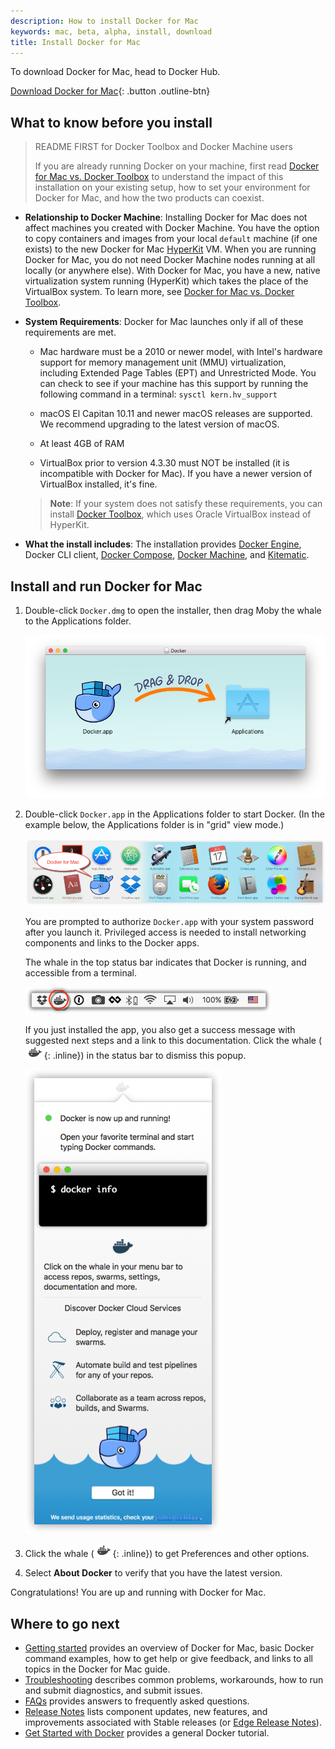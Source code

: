 ```yaml
---
description: How to install Docker for Mac
keywords: mac, beta, alpha, install, download
title: Install Docker for Mac
---
```


To download Docker for Mac, head to Docker Hub.

[Download Docker for Mac](https://hub.docker.com/editions/community/docker-ce-desktop-mac){: .button .outline-btn}

##  What to know before you install

> README FIRST for Docker Toolbox and Docker Machine users
>
>If you are already running Docker on your machine, first read
[Docker for Mac vs. Docker Toolbox](docker-toolbox.md) to understand the
impact of this installation on your existing setup, how to set your environment
for Docker for Mac, and how the two products can coexist.

* **Relationship to Docker Machine**: Installing Docker for Mac does not affect
  machines you created with Docker Machine. You have the option to copy
  containers and images from your local `default` machine (if one exists) to the
  new Docker for Mac [HyperKit](https://github.com/docker/HyperKit/) VM. When
  you are running Docker for Mac, you do not need Docker Machine nodes running
  at all locally (or anywhere else). With Docker for Mac, you have a new, native
  virtualization system running (HyperKit) which takes the place of the
  VirtualBox system. To learn more, see
  [Docker for Mac vs. Docker Toolbox](docker-toolbox.md).

* **System Requirements**: Docker for Mac launches only if all of these
  requirements are met.

  - Mac hardware must be a 2010 or newer model, with Intel's hardware support for memory
    management unit (MMU) virtualization, including Extended Page Tables (EPT) and
    Unrestricted Mode. You can check to see if your machine has this support by
    running the following command  in a terminal: `sysctl kern.hv_support`

  - macOS El Capitan 10.11 and newer macOS releases are supported. We recommend
    upgrading to the latest version of macOS.

  - At least 4GB of RAM

  - VirtualBox prior to version 4.3.30 must NOT be installed (it is incompatible
    with Docker for Mac). If you have a newer version of VirtualBox installed, it's fine.

  > **Note**: If your system does not satisfy these requirements, you can
  > install [Docker Toolbox](/toolbox/overview.md), which uses Oracle VirtualBox
  > instead of HyperKit.

* **What the install includes**: The installation provides
  [Docker Engine](/engine/userguide/), Docker CLI client,
  [Docker Compose](/compose/overview/), [Docker Machine](/machine/overview/), and [Kitematic](/kitematic/userguide.md).

## Install and run Docker for Mac

1.  Double-click `Docker.dmg` to open the installer, then drag Moby the whale to
    the Applications folder.

      ![Install Docker app](images/docker-app-drag.png)

2.  Double-click `Docker.app` in the Applications folder to start Docker. (In the example below, the Applications folder is in "grid" view mode.)

      ![Docker app in Hockeyapp](images/docker-app-in-apps.png)

      You are prompted to authorize `Docker.app` with your system password after you launch it.
      Privileged access is needed to install networking components and links to the Docker apps.

      The whale in the top status bar indicates that Docker is running, and accessible from a terminal.

      ![Whale in menu bar](images/whale-in-menu-bar.png)

    If you just installed the app, you also get a success message with suggested
    next steps and a link to this documentation. Click the whale (![whale
    menu](images/whale-x.png){: .inline}) in the status bar to
    dismiss this popup.

      ![Startup information](images/mac-install-success-docker-cloud.png)

3.  Click the whale (![whale menu](images/whale-x.png){: .inline}) to get
Preferences and other options.
4.  Select **About Docker** to verify that you have the latest version.

Congratulations! You are up and running with Docker for Mac.

## Where to go next

* [Getting started](index.md) provides an overview of Docker for Mac, basic
  Docker command examples, how to get help or give feedback, and links to all
  topics in the Docker for Mac guide.
* [Troubleshooting](troubleshoot.md) describes common problems, workarounds, how
  to run and submit diagnostics, and submit issues.
* [FAQs](faqs.md) provides answers to frequently asked questions.
* [Release Notes](release-notes.md) lists component updates, new features, and
  improvements associated with Stable releases (or [Edge Release
  Notes](edge-release-notes.md)).
* [Get Started with Docker](/get-started/) provides a general Docker tutorial.
